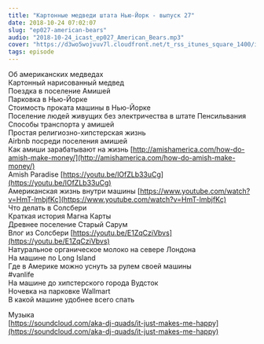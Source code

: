 ```yaml
---
title: "Картонные медведи штата Нью-Йорк - выпуск 27"
date: 2018-10-24 07:02:07
slug: "ep027-american-bears"
audio: "2018-10-24_icast_ep027_American_Bears.mp3"
cover: "https://d3wo5wojvuv7l.cloudfront.net/t_rss_itunes_square_1400/images.spreaker.com/original/d20daaa729fc8cae11f6717f5c961b50.jpg"
tags: episode
---
```

Об американских медведах  
Картонный нарисованный медвед  
Поездка в поселение Амишей  
Парковка в Нью-Йорке  
Стоимость проката машины в Нью-Йорке  
Поселение людей живущих без электричества в штате Пенсильвания  
Способы транспорта у амишей  
Простая религиозно-хипстерская жизнь  
Airbnb посреди поселения амишей  
Как амиши зарабатывают на жизнь [http://amishamerica.com/how-do-amish-make-money/](http://amishamerica.com/how-do-amish-make-money/)  
Amish Paradise [https://youtu.be/lOfZLb33uCg](https://youtu.be/lOfZLb33uCg)  
Американская жизнь внутри машины [https://www.youtube.com/watch?v=HmT-lmbjfKc](https://www.youtube.com/watch?v=HmT-lmbjfKc)  
Что делать в Солсбери  
Краткая история Магна Карты  
Древнее поселение Старый Сарум  
Влог из Солсбери [https://youtu.be/E1ZqCziVbvs](https://youtu.be/E1ZqCziVbvs)  
Натуральное органическое молоко на севере Лондона  
На машине по Long Island  
Где в Америке можно уснуть за рулем своей машины  
#vanlife  
На машине до хипстерского города Вудсток  
Ночевка на парковке Wallmart  
В какой машине удобнее всего спать  
  
Музыка  
[https://soundcloud.com/aka-dj-quads/it-just-makes-me-happy](https://soundcloud.com/aka-dj-quads/it-just-makes-me-happy)
